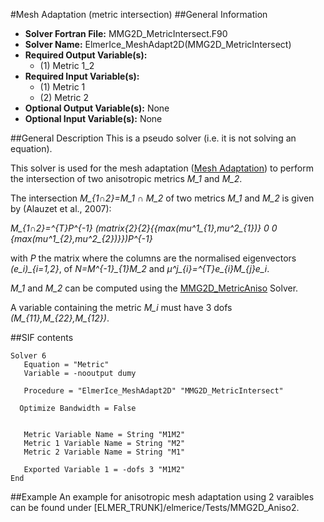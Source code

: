 #Mesh Adaptation (metric intersection)
##General Information
- **Solver Fortran File:** MMG2D_MetricIntersect.F90
- **Solver Name:** ElmerIce_MeshAdapt2D(MMG2D_MetricIntersect)
- **Required Output Variable(s):**
  - (1) Metric 1_2
- **Required Input Variable(s):**
  - (1) Metric 1
  - (2) Metric 2
- **Optional Output Variable(s):** None
- **Optional Input Variable(s):** None

##General Description
This is a pseudo solver (i.e. it is not solving an equation).

This solver is used for the mesh adaptation ([Mesh Adaptation](http://elmerfem.org/elmerice/wiki/doku.php?id=mesh:meshadaptation)) to perform the intersection of two anisotropic metrics *M_1* and *M_2*.

The intersection *M_{1∩2}=M_1 ∩ M_2* of two metrics *M_1* and *M_2* is given by (Alauzet et al., 2007):

*M_{1∩2}=^{T}P^{-1} (matrix{2}{2}{{max(mu^1_{1},mu^2_{1})} 0  0 {max(mu^1_{2},mu^2_{2})}})P^{-1}*

with *P* the matrix where the columns are the normalised eigenvectors *(e_i)_{i=1,2}*, of *N=M^{-1}_{1}M_2* and *μ^j_{i}=^{T}e_{i}M_{j}e_i*.

*M_1* and *M_2* can be computed using the [MMG2D_MetricAniso](./MeshAdaptationMMG2D.md) Solver.

A variable containing the metric *M_i* must have 3 dofs *(M_{11},M_{22},M_{12})*.

##SIF contents
```
Solver 6
   Equation = "Metric"
   Variable = -nooutput dumy

   Procedure = "ElmerIce_MeshAdapt2D" "MMG2D_MetricIntersect"

  Optimize Bandwidth = False


   Metric Variable Name = String "M1M2"
   Metric 1 Variable Name = String "M2"
   Metric 2 Variable Name = String "M1"

   Exported Variable 1 = -dofs 3 "M1M2"
End
```

##Example
An example for anisotropic mesh adaptation using 2 varaibles can be found under [ELMER_TRUNK]/elmerice/Tests/MMG2D_Aniso2.
